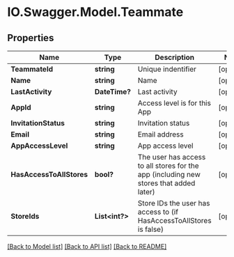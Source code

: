 # IO.Swagger.Model.Teammate
## Properties

Name | Type | Description | Notes
------------ | ------------- | ------------- | -------------
**TeammateId** | **string** | Unique indentifier | [optional] 
**Name** | **string** | Name | [optional] 
**LastActivity** | **DateTime?** | Last activity | [optional] 
**AppId** | **string** | Access level is for this App | [optional] 
**InvitationStatus** | **string** | Invitation status | [optional] 
**Email** | **string** | Email address | [optional] 
**AppAccessLevel** | **string** | App access level | [optional] 
**HasAccessToAllStores** | **bool?** | The user has access to all stores for the app (including new stores that added later) | [optional] 
**StoreIds** | **List&lt;int?&gt;** | Store IDs the user has access to (if HasAccessToAllStores is false) | [optional] 

[[Back to Model list]](../README.md#documentation-for-models) [[Back to API list]](../README.md#documentation-for-api-endpoints) [[Back to README]](../README.md)

